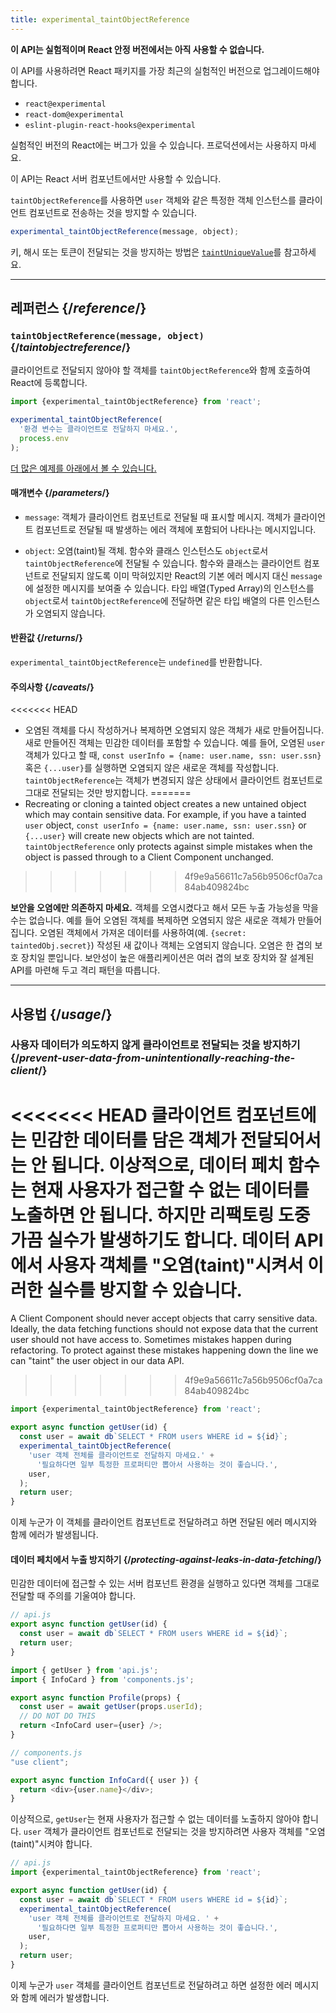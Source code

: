 ```yaml
---
title: experimental_taintObjectReference
---
```


<Wip>

**이 API는 실험적이며 React 안정 버전에서는 아직 사용할 수 없습니다.**

이 API를 사용하려면 React 패키지를 가장 최근의 실험적인 버전으로 업그레이드해야 합니다.

- `react@experimental`
- `react-dom@experimental`
- `eslint-plugin-react-hooks@experimental`

실험적인 버전의 React에는 버그가 있을 수 있습니다. 프로덕션에서는 사용하지 마세요.

이 API는 React 서버 컴포넌트에서만 사용할 수 있습니다.

</Wip>


<Intro>

`taintObjectReference`를 사용하면 `user` 객체와 같은 특정한 객체 인스턴스를 클라이언트 컴포넌트로 전송하는 것을 방지할 수 있습니다.

```js
experimental_taintObjectReference(message, object);
```
키, 해시 또는 토큰이 전달되는 것을 방지하는 방법은 [`taintUniqueValue`](/reference/react/experimental_taintUniqueValue)를 참고하세요.

</Intro>

<InlineToc />

---

## 레퍼런스 {/*reference*/}

### `taintObjectReference(message, object)` {/*taintobjectreference*/}

클라이언트로 전달되지 않아야 할 객체를 `taintObjectReference`와 함께 호출하여 React에 등록합니다.

```js
import {experimental_taintObjectReference} from 'react';

experimental_taintObjectReference(
  '환경 변수는 클라이언트로 전달하지 마세요.',
  process.env
);
```

[더 많은 예제를 아래에서 볼 수 있습니다.](#usage)

#### 매개변수 {/*parameters*/}

* `message`: 객체가 클라이언트 컴포넌트로 전달될 때 표시할 메시지. 객체가 클라이언트 컴포넌트로 전달될 때 발생하는 에러 객체에 포함되어 나타나는 메시지입니다.

* `object`: 오염(taint)될 객체. 함수와 클래스 인스턴스도 `object`로서 `taintObjectReference`에 전달될 수 있습니다. 함수와 클래스는 클라이언트 컴포넌트로 전달되지 않도록 이미 막혀있지만 React의 기본 에러 메시지 대신 `message`에 설정한 메시지를 보여줄 수 있습니다. 타입 배열(Typed Array)의 인스턴스를 `object`로서 `taintObjectReference`에 전달하면 같은 타입 배열의 다른 인스턴스가 오염되지 않습니다.

#### 반환값 {/*returns*/}

`experimental_taintObjectReference`는 `undefined`를 반환합니다.

#### 주의사항 {/*caveats*/}

<<<<<<< HEAD
- 오염된 객체를 다시 작성하거나 복제하면 오염되지 않은 객체가 새로 만들어집니다. 새로 만들어진 객체는 민감한 데이터를 포함할 수 있습니다. 예를 들어, 오염된 `user` 객체가 있다고 할 때, `const userInfo = {name: user.name, ssn: user.ssn}` 혹은 `{...user}`를 실행하면 오염되지 않은 새로운 객체를 작성합니다. `taintObjectReference`는 객체가 변경되지 않은 상태에서 클라이언트 컴포넌트로 그대로 전달되는 것만 방지합니다.
=======
- Recreating or cloning a tainted object creates a new untained object which may contain sensitive data. For example, if you have a tainted `user` object, `const userInfo = {name: user.name, ssn: user.ssn}` or `{...user}` will create new objects which are not tainted. `taintObjectReference` only protects against simple mistakes when the object is passed through to a Client Component unchanged.
>>>>>>> 4f9e9a56611c7a56b9506cf0a7ca84ab409824bc

<Pitfall>

**보안을 오염에만 의존하지 마세요.** 객체를 오염시켰다고 해서 모든 누출 가능성을 막을 수는 없습니다. 예를 들어 오염된 객체를 복제하면 오염되지 않은 새로운 객체가 만들어집니다. 오염된 객체에서 가져온 데이터를 사용하여(예. `{secret: taintedObj.secret}`) 작성된 새 값이나 객체는 오염되지 않습니다. 오염은 한 겹의 보호 장치일 뿐입니다. 보안성이 높은 애플리케이션은 여러 겹의 보호 장치와 잘 설계된 API를 마련해 두고 격리 패턴을 따릅니다.

</Pitfall>

---

## 사용법 {/*usage*/}

### 사용자 데이터가 의도하지 않게 클라이언트로 전달되는 것을 방지하기 {/*prevent-user-data-from-unintentionally-reaching-the-client*/}

<<<<<<< HEAD
클라이언트 컴포넌트에는 민감한 데이터를 담은 객체가 전달되어서는 안 됩니다. 이상적으로, 데이터 페치 함수는 현재 사용자가 접근할 수 없는 데이터를 노출하면 안 됩니다. 하지만 리팩토링 도중 가끔 실수가 발생하기도 합니다. 데이터 API에서 사용자 객체를 "오염(taint)"시켜서 이러한 실수를 방지할 수 있습니다.
=======
A Client Component should never accept objects that carry sensitive data. Ideally, the data fetching functions should not expose data that the current user should not have access to. Sometimes mistakes happen during refactoring. To protect against these mistakes happening down the line we can "taint" the user object in our data API.
>>>>>>> 4f9e9a56611c7a56b9506cf0a7ca84ab409824bc

```js
import {experimental_taintObjectReference} from 'react';

export async function getUser(id) {
  const user = await db`SELECT * FROM users WHERE id = ${id}`;
  experimental_taintObjectReference(
    'user 객체 전체를 클라이언트로 전달하지 마세요.' +
      '필요하다면 일부 특정한 프로퍼티만 뽑아서 사용하는 것이 좋습니다.',
    user,
  );
  return user;
}
```

이제 누군가 이 객체를 클라이언트 컴포넌트로 전달하려고 하면 전달된 에러 메시지와 함께 에러가 발생됩니다.

<DeepDive>

#### 데이터 페치에서 누출 방지하기 {/*protecting-against-leaks-in-data-fetching*/}

민감한 데이터에 접근할 수 있는 서버 컴포넌트 환경을 실행하고 있다면 객체를 그대로 전달할 때 주의를 기울여야 합니다.

```js
// api.js
export async function getUser(id) {
  const user = await db`SELECT * FROM users WHERE id = ${id}`;
  return user;
}
```

```js
import { getUser } from 'api.js';
import { InfoCard } from 'components.js';

export async function Profile(props) {
  const user = await getUser(props.userId);
  // DO NOT DO THIS
  return <InfoCard user={user} />;
}
```

```js
// components.js
"use client";

export async function InfoCard({ user }) {
  return <div>{user.name}</div>;
}
```

이상적으로, `getUser`는 현재 사용자가 접근할 수 없는 데이터를 노출하지 않아야 합니다. `user` 객체가 클라이언트 컴포넌트로 전달되는 것을 방지하려면 사용자 객체를 "오염(taint)"시켜야 합니다.

```js
// api.js
import {experimental_taintObjectReference} from 'react';

export async function getUser(id) {
  const user = await db`SELECT * FROM users WHERE id = ${id}`;
  experimental_taintObjectReference(
    'user 객체 전체를 클라이언트로 전달하지 마세요. ' +
      '필요하다면 일부 특정한 프로퍼티만 뽑아서 사용하는 것이 좋습니다.',
    user,
  );
  return user;
}
```

이제 누군가 `user` 객체를 클라이언트 컴포넌트로 전달하려고 하면 설정한 에러 메시지와 함께 에러가 발생합니다.

</DeepDive>
